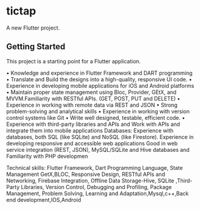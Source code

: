 # tictap

A new Flutter project.

## Getting Started

This project is a starting point for a Flutter application.

• Knowledge and experience in Flutter Framework and DART programming
• Translate and Build the designs into a high-quality, responsive UI code.
• Experience in developing mobile applications for iOS and Android platforms
• Maintain proper state management using Bloc, Provider, GEtX, and MVVM.Familiarity
with RESTful APIs. (GET, POST, PUT and DELETE)
• Experience in working with remote data via REST and JSON
• Strong problem-solving and analytical skills
• Experience in working with version control systems like Git
• Write well designed, testable, efficient code.
• Experience with third-party libraries and APIs and Work with APIs and integrate them into mobile 
applications
Databases: Experience with databases, both SQL (like SQLite) and NoSQL (like Firestore).
Experience in developing responsive and accessible web applications
Good in web service integration (REST, JSON), MySQL/SQLite and Hive databases and Familiarity with 
PHP developmen

Technical skills:
Flutter Framework, Dart Programming Language, State Management GetX,BLOC, Responsive Design,
RESTful APIs and Networking, Firebase Integration, Offline Data Storage-Hive, SQLite ,Third-Party
Libraries, Version Control, Debugging and Profiling, Package Management, Problem Solving, Learning
and Adaptation,Mysql,c++,Back end development,IOS,Android
